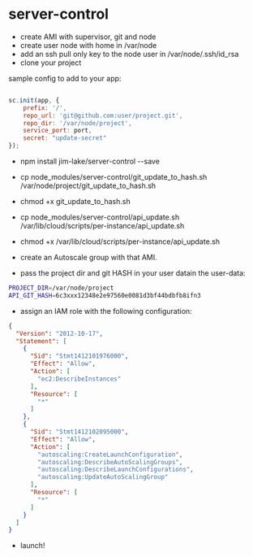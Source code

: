 # server-control

* create AMI with supervisor, git and node
* create user node with home in /var/node
* add an ssh pull only key to the node user in /var/node/.ssh/id_rsa
* clone your project

sample config to add to your app:

```javascript

sc.init(app, {
	prefix: '/',
    repo_url: 'git@github.com:user/project.git',
    repo_dir: '/var/node/project',
    service_port: port,
    secret: "update-secret"
});

```

* npm install jim-lake/server-control --save
* cp node_modules/server-control/git_update_to_hash.sh /var/node/project/git_update_to_hash.sh
* chmod +x git_update_to_hash.sh
* cp node_modules/server-control/api_update.sh /var/lib/cloud/scripts/per-instance/api_update.sh
* chmod +x /var/lib/cloud/scripts/per-instance/api_update.sh 

* create an Autoscale group with that AMI.
* pass the project dir and git HASH in your user datain the user-data:
```bash
PROJECT_DIR=/var/node/project
API_GIT_HASH=6c3xxx12348e2e97560e0081d3bf44bdbfb8ifn3
```
* assign an IAM role with the following configuration:
```json
{
  "Version": "2012-10-17",
  "Statement": [
    {
      "Sid": "Stmt1412101976000",
      "Effect": "Allow",
      "Action": [
        "ec2:DescribeInstances"
      ],
      "Resource": [
        "*"
      ]
    },
    {
      "Sid": "Stmt1412102095000",
      "Effect": "Allow",
      "Action": [
        "autoscaling:CreateLaunchConfiguration",
        "autoscaling:DescribeAutoScalingGroups",
        "autoscaling:DescribeLaunchConfigurations",
        "autoscaling:UpdateAutoScalingGroup"
      ],
      "Resource": [
        "*"
      ]
    }
  ]
}
```

* launch!
